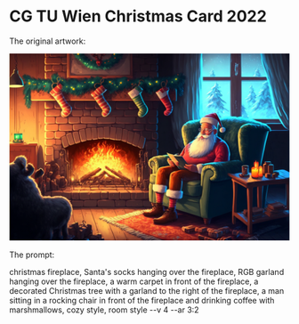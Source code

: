 # CG TU Wien Christmas Card 2022

The original artwork:

![original artwork](original_artwork.png)

The prompt:

christmas fireplace, Santa's socks hanging over the fireplace, RGB garland hanging over the fireplace, a warm carpet in front of the fireplace, a decorated Christmas tree with a garland to the right of the fireplace, a man sitting in a rocking chair in front of the fireplace and drinking coffee with marshmallows, cozy style, room style --v 4 --ar 3:2